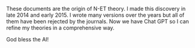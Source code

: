 These documents are the origin of N-ET theory. I made this discovery in late 2014 and early 2015.
I wrote many versions over the years but all of them have been rejected by the journals.
Now we have Chat GPT so I can refine my theories in a comprehensive way.

God bless the AI!
